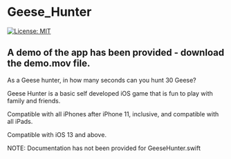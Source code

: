 # Geese_Hunter

[![License: MIT](https://img.shields.io/badge/License-MIT-yellow.svg)](https://raw.githubusercontent.com/AbhinavGupta2002/AstonHack2021/main/LICENSE)

## A demo of the app has been provided - download the demo.mov file.

As a Geese hunter, in how many seconds can you hunt 30 Geese?

Geese Hunter is a basic self developed iOS game that is fun to play with family and friends.

Compatible with all iPhones after iPhone 11, inclusive, and compatible with all iPads.

Compatible with iOS 13 and above.

NOTE: Documentation has not been provided for GeeseHunter.swift
